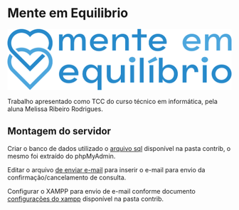 # Mente em Equilibrio

![Logo Mente em Equilibrio](https://raw.githubusercontent.com/clebersfonseca/menteEmEquilibrio/main/assets/logo2.png)

Trabalho apresentado como TCC do curso técnico em informática, pela aluna Melissa Ribeiro Rodrigues.

## Montagem do servidor

Criar o banco de dados utilizado o [arquivo sql](contrib/banco.sql) disponível na pasta contrib, o mesmo foi extraído do phpMyAdmin.

Editar o arquivo [de enviar e-mail](enviarEmail.php) para inserir o e-mail para envio da confirmação/cancelamento de consulta.

Configurar o XAMPP para envio de e-mail conforme documento [configurações do xampp](contrib/configura%C3%A7%C3%B5es%20xampp.txt) disponível na pasta contrib.